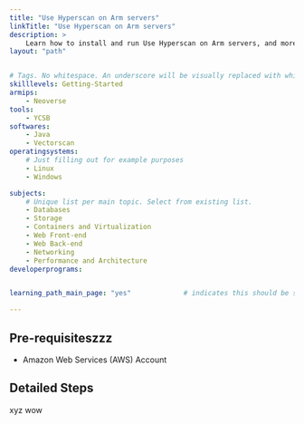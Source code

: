 ```yaml
---
title: "Use Hyperscan on Arm servers" 
linkTitle: "Use Hyperscan on Arm servers"
description: >
    Learn how to install and run Use Hyperscan on Arm servers, and more stuff to pad out this description properly.
layout: "path"


# Tags. No whitespace. An underscore will be visually replaced with whitespace.
skilllevels: Getting-Started
armips:
    - Neoverse
tools:
    - YCSB
softwares:
    - Java
    - Vectorscan
operatingsystems:
    # Just filling out for example purposes
    - Linux
    - Windows

subjects:
    # Unique list per main topic. Select from existing list.
    - Databases
    - Storage
    - Containers and Virtualization
    - Web Front-end
    - Web Back-end
    - Networking
    - Performance and Architecture
developerprograms:


learning_path_main_page: "yes"             # indicates this should be surfaced when looking for related content. Only set for _index.md of learning path content.

---
```


## Pre-requisiteszzz

* Amazon Web Services (AWS) Account 

## Detailed Steps
xyz
wow
